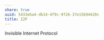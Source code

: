 ```yaml
---
share: true
uuid: 5433eba4-db14-4f9c-9726-37e15b94420c
title: I2P
---
```

Invisible Internet Protocol
